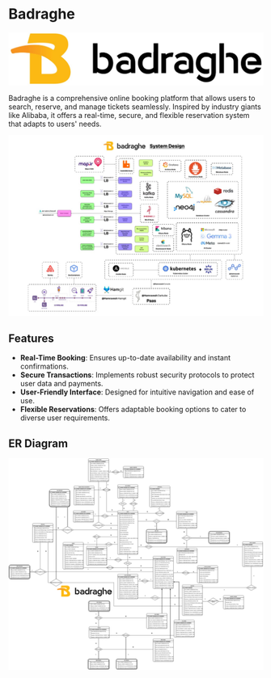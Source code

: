 # Badraghe

![Badraghe Logo](./assets/badraghe-logo.png)

Badraghe is a comprehensive online booking platform that allows users to search, reserve, and manage tickets seamlessly. Inspired by industry giants like Alibaba, it offers a real-time, secure, and flexible reservation system that adapts to users' needs.


![SystemDesign](./assets/Badraghe-systemdesign.jpg)

## Features

- **Real-Time Booking**: Ensures up-to-date availability and instant confirmations.
- **Secure Transactions**: Implements robust security protocols to protect user data and payments.
- **User-Friendly Interface**: Designed for intuitive navigation and ease of use.
- **Flexible Reservations**: Offers adaptable booking options to cater to diverse user requirements.

## ER Diagram

![ERDiagram](./assets/Badraghe-ERD.png)